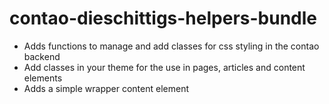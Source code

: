 # contao-dieschittigs-helpers-bundle
- Adds functions to manage and add classes for css styling in the contao backend
- Add classes in your theme for the use in pages, articles and content elements
- Adds a simple wrapper content element
